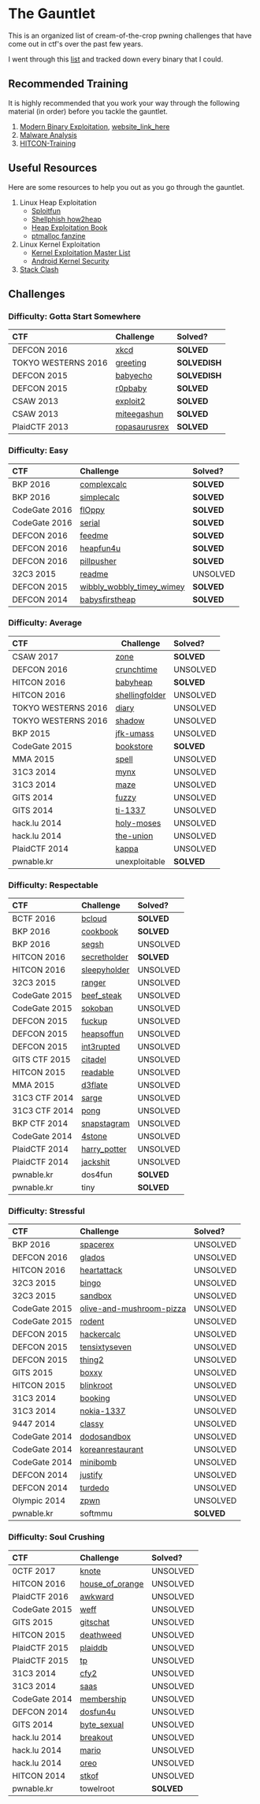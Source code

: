 # The Gauntlet

This is an organized list of cream-of-the-crop pwning challenges that have come out in ctf's over the past few years.

I went through this [list](https://pastebin.com/uyifxgPu) and tracked down every binary that I could.

## Recommended Training

It is highly recommended that you work your way through the following material (in order) before you tackle the gauntlet.

1. [Modern Binary Exploitation](https://github.com/RPISEC/MBE), [website_link_here](http://security.cs.rpi.edu/courses/binexp-spring2015/)
2. [Malware Analysis](https://github.com/RPISEC/Malware)
3. [HITCON-Training](https://github.com/scwuaptx/HITCON-Training)

## Useful Resources

Here are some resources to help you out as you go through the gauntlet.

1. Linux Heap Exploitation
    * [Sploitfun](https://sploitfun.wordpress.com/2015/02/10/understanding-glibc-malloc/)
    * [Shellphish how2heap](https://github.com/shellphish/how2heap)
    * [Heap Exploitation Book](https://heap-exploitation.dhavalkapil.com/)
    * [ptmalloc fanzine](http://tukan.farm/2016/07/26/ptmalloc-fanzine/)
2. Linux Kernel Exploitation
    * [Kernel Exploitation Master List](https://github.com/MrMugiwara/linux-kernel-exploitation)
    * [Android Kernel Security](https://github.com/ukanth/afwall/wiki/Kernel-security)
3. [Stack Clash](https://www.qualys.com/2017/06/19/stack-clash/stack-clash.txt)

## Challenges

### Difficulty: Gotta Start Somewhere

| CTF                   | Challenge                                                                                                 | Solved?       |
|:----------------------|:----------------------------------------------------------------------------------------------------------|:--------------|
| DEFCON 2016           | [xkcd](https://github.com/aidielse/pwning/tree/master/gotta_start_somewhere/xkcd)                         | __SOLVED__    |
| TOKYO WESTERNS 2016   | [greeting](https://github.com/aidielse/pwning/tree/master/gotta_start_somewhere/greeting)                 | __SOLVEDISH__ |
| DEFCON 2015           | [babyecho](https://github.com/aidielse/pwning/tree/master/gotta_start_somewhere/babyecho)                 | __SOLVEDISH__ |
| DEFCON 2015           | [r0pbaby](https://github.com/aidielse/pwning/tree/master/gotta_start_somewhere/r0pbaby)                   | __SOLVED__    |
| CSAW 2013             | [exploit2](https://github.com/aidielse/pwning/tree/master/gotta_start_somewhere/exploit2)                 | __SOLVED__    |
| CSAW 2013             | [miteegashun](https://github.com/aidielse/pwning/tree/master/gotta_start_somewhere/miteegashun)           | __SOLVED__    |
| PlaidCTF 2013         | [ropasaurusrex](https://github.com/aidielse/the_gauntlet/tree/master/gotta_start_somewhere/ropasaurusrex) | __SOLVED__    |


### Difficulty: Easy

| CTF                   | Challenge                                                                                                     | Solved?       |
|:----------------------|:--------------------------------------------------------------------------------------------------------------|:--------------|
| BKP 2016              | [complexcalc](https://github.com/aidielse/pwning/tree/master/easy/complexcalc)                                | __SOLVED__    |
| BKP 2016              | [simplecalc](https://github.com/aidielse/pwning/tree/master/easy/simplecalc)                                  | __SOLVED__    |
| CodeGate 2016         | [flOppy](https://github.com/aidielse/pwning/tree/master/easy/fl0ppy)                                          | __SOLVED__    |
| CodeGate 2016         | [serial](https://github.com/aidielse/pwning/tree/master/easy/serial)                                          | __SOLVED__    |
| DEFCON 2016           | [feedme](https://github.com/aidielse/pwning/tree/master/easy/feedme)                                          | __SOLVED__    |
| DEFCON 2016           | [heapfun4u](https://github.com/aidielse/pwning/tree/master/easy/heapfun4u)                                    | __SOLVED__    |
| DEFCON 2016           | [pillpusher](https://github.com/aidielse/pwning/tree/master/average/pillpusher)                               | __SOLVED__    |
| 32C3 2015             | [readme](https://github.com/aidielse/pwning/tree/master/easy/readme)                                          | UNSOLVED      |
| DEFCON 2015           | [wibbly\_wobbly\_timey\_wimey](https://github.com/aidielse/pwning/tree/master/easy/wibbly_wobbly_timey_wimey) | __SOLVED__    |
| DEFCON 2014           | [babysfirstheap](https://github.com/aidielse/pwning/tree/master/easy/babysfirstheap)                          | __SOLVED__    |

### Difficulty: Average

| CTF                   | Challenge                                                                                 | Solved?       |
|:----------------------|-------------------------------------------------------------------------------------------|:--------------|
| CSAW 2017             | [zone](https://github.com/aidielse/the_gauntlet/tree/master/gotta_start_somewhere/zone)   | __SOLVED__    |
| DEFCON 2016           | [crunchtime](https://github.com/aidielse/pwning/tree/master/average/crunchtime)           | UNSOLVED      |
| HITCON 2016           | [babyheap](https://github.com/aidielse/pwning/tree/master/average/babyheap)               | __SOLVED__    |
| HITCON  2016          | [shellingfolder](https://github.com/aidielse/pwning/tree/master/easy/shellingfolder)      | UNSOLVED      |
| TOKYO WESTERNS 2016   | [diary](https://github.com/aidielse/pwning/tree/master/average/diary)                     | UNSOLVED      |
| TOKYO WESTERNS 2016   | [shadow](https://github.com/aidielse/pwning/tree/master/average/shadow)                   | UNSOLVED      |
| BKP 2015              | [jfk-umass](https://github.com/aidielse/pwning/tree/master/average/jfk-umass)             | UNSOLVED      |
| CodeGate 2015         | [bookstore](https://github.com/aidielse/the_gauntlet/tree/master/average/bookstore)       | __SOLVED__    |
| MMA 2015              | [spell](https://github.com/aidielse/pwning/tree/master/average/spell)                     | UNSOLVED      |
| 31C3 2014             | [mynx](https://github.com/aidielse/pwning/tree/master/average/mynx)                       | UNSOLVED      |
| 31C3 2014             | [maze](https://github.com/aidielse/pwning/tree/master/average/maze)                       | UNSOLVED      |
| GITS 2014             | [fuzzy](https://github.com/aidielse/pwning/tree/master/average/fuzzy)                     | UNSOLVED      |
| GITS 2014             | [ti-1337](https://github.com/aidielse/pwning/tree/master/average/ti-1337)                 | UNSOLVED      |
| hack.lu 2014          | [holy-moses](https://github.com/aidielse/pwning/tree/master/average/holy-moses)           | UNSOLVED      |
| hack.lu 2014          | [the-union](https://github.com/aidielse/pwning/tree/master/average/the-union)             | UNSOLVED      |
| PlaidCTF 2014         | [kappa](https://github.com/aidielse/pwning/tree/master/average/kappa)                     | UNSOLVED      |
| pwnable.kr            | unexploitable                                                                             | __SOLVED__    |

### Difficulty: Respectable

| CTF           | Challenge                                                                                 | Solved?       |
|:--------------|:------------------------------------------------------------------------------------------|:--------------|
| BCTF 2016     | [bcloud](https://github.com/aidielse/the_gauntlet/tree/master/respectable/bcloud)         | __SOLVED__    |
| BKP 2016      | [cookbook](https://github.com/aidielse/pwning/tree/master/respectable/cookbook)           | __SOLVED__    |
| BKP 2016      | [segsh](https://github.com/aidielse/pwning/tree/master/respectable/segsh)                 | UNSOLVED      |
| HITCON 2016   | [secretholder](https://github.com/aidielse/pwning/tree/master/respectable/secretholder)   | __SOLVED__    |
| HITCON 2016   | [sleepyholder](https://github.com/aidielse/pwning/tree/master/respectable/sleepyholder)   | UNSOLVED      |
| 32C3 2015     | [ranger](https://github.com/aidielse/pwning/tree/master/respectable/ranger)               | UNSOLVED      |
| CodeGate 2015 | [beef\_steak](https://github.com/aidielse/pwning/tree/master/respectable/beef_steak)      | UNSOLVED      |
| CodeGate 2015 | [sokoban](https://github.com/aidielse/pwning/tree/master/respectable/sokoban)             | UNSOLVED      |
| DEFCON 2015   | [fuckup](https://github.com/aidielse/pwning/tree/master/respectable/fuckup)               | UNSOLVED      |
| DEFCON 2015   | [heapsoffun](https://github.com/aidielse/pwning/tree/master/respectable/heapsoffun)       | UNSOLVED      |
| DEFCON 2015   | [int3rupted](https://github.com/aidielse/pwning/tree/master/respectable/int3rupted)       | UNSOLVED      |
| GITS CTF 2015 | [citadel](https://github.com/aidielse/pwning/tree/master/respectable/citadel)             | UNSOLVED      |
| HITCON 2015   | [readable](https://github.com/aidielse/pwning/tree/master/respectable/readable)           | UNSOLVED      |
| MMA 2015      | [d3flate](https://github.com/aidielse/pwning/tree/master/respectable/d3flate)             | UNSOLVED      |
| 31C3 CTF 2014 | [sarge](https://github.com/aidielse/pwning/tree/master/respectable/sarge)                 | UNSOLVED      |
| 31C3 CTF 2014 | [pong](https://github.com/aidielse/pwning/tree/master/respectable/pong)                   | UNSOLVED      |
| BKP CTF 2014  | [snapstagram](https://github.com/aidielse/pwning/tree/master/respectable/snapstagram)     | UNSOLVED      |
| CodeGate 2014 | [4stone](https://github.com/aidielse/pwning/tree/master/respectable/4stone)               | UNSOLVED      |
| PlaidCTF 2014 | [harry\_potter](https://github.com/aidielse/pwning/tree/master/respectable/harry_potter)  | UNSOLVED      |
| PlaidCTF 2014 | [jackshit](https://github.com/aidielse/pwning/tree/master/respectable/jackshit)           | UNSOLVED      |
| pwnable.kr    | dos4fun                                                                                   | __SOLVED__    |
| pwnable.kr    | tiny                                                                                      | __SOLVED__    |

### Difficulty: Stressful

| CTF           | Challenge                                                                                                         | Solved?       |
|:--------------|:------------------------------------------------------------------------------------------------------------------|:--------------|
| BKP 2016      | [spacerex](https://github.com/aidielse/pwning/tree/master/stressful/spacerex)                                     | UNSOLVED      |
| DEFCON 2016   | [glados](https://github.com/aidielse/pwning/tree/master/stressful/glados)                                         | UNSOLVED      |
| HITCON 2016   | [heartattack](https://github.com/aidielse/pwning/tree/master/stressful/heartattack)                               | UNSOLVED      |
| 32C3 2015     | [bingo](https://github.com/aidielse/pwning/tree/master/stressful/bingo)                                           | UNSOLVED      |
| 32C3 2015     | [sandbox](https://github.com/aidielse/pwning/tree/master/stressful/sandbox)                                       | UNSOLVED      |
| CodeGate 2015 | [olive-and-mushroom-pizza](https://github.com/aidielse/pwning/tree/master/stressful/olive-and-mushroom-pizza)     | UNSOLVED      |
| CodeGate 2015 | [rodent](https://github.com/aidielse/pwning/tree/master/stressful/rodent)                                         | UNSOLVED      |
| DEFCON 2015   | [hackercalc](https://github.com/aidielse/pwning/tree/master/stressful/hackercalc)                                 | UNSOLVED      |
| DEFCON 2015   | [tensixtyseven](https://github.com/aidielse/pwning/tree/master/stressful/tensixtyseven)                           | UNSOLVED      |
| DEFCON 2015   | [thing2](https://github.com/aidielse/pwning/tree/master/stressful/thing2)                                         | UNSOLVED      |
| GITS 2015     | [boxxy](https://github.com/aidielse/pwning/tree/master/stressful/boxxy)                                           | UNSOLVED      |
| HITCON 2015   | [blinkroot](https://github.com/aidielse/pwning/tree/master/stressful/blinkroot)                                   | UNSOLVED      |
| 31C3 2014     | [booking](https://github.com/aidielse/pwning/tree/master/stressful/booking)                                       | UNSOLVED      |
| 31C3 2014     | [nokia-1337](https://github.com/aidielse/pwning/tree/master/stressful/nokia-1337)                                 | UNSOLVED      |
| 9447 2014     | [classy](https://github.com/aidielse/pwning/tree/master/stressful/classy)                                         | UNSOLVED      |
| CodeGate 2014 | [dodosandbox](https://github.com/aidielse/pwning/tree/master/stressful/dodosandbox)                               | UNSOLVED      |
| CodeGate 2014 | [koreanrestaurant](https://github.com/aidielse/pwning/tree/master/stressful/koreanrestaurant)                     | UNSOLVED      |
| CodeGate 2014 | [minibomb](https://github.com/aidielse/pwning/tree/master/stressful/minibomb)                                     | UNSOLVED      |
| DEFCON 2014   | [justify](https://github.com/aidielse/pwning/tree/master/stressful/justify)                                       | UNSOLVED      |
| DEFCON 2014   | [turdedo](https://github.com/aidielse/pwning/tree/master/stressful/turdedo)                                       | UNSOLVED      |
| Olympic 2014  | [zpwn](https://github.com/aidielse/pwning/tree/master/stressful/zpwn)                                             | UNSOLVED      |
| pwnable.kr    | softmmu                                                                                                           | __SOLVED__    |

### Difficulty: Soul Crushing

| CTF           | Challenge                                                                                         | Solved?       |
|:--------------|:--------------------------------------------------------------------------------------------------|:--------------|
| 0CTF 2017     | [knote](https://github.com/aidielse/pwning/tree/master/soul_crushing/knote)                       | UNSOLVED      |
| HITCON 2016   | [house\_of\_orange](https://github.com/aidielse/pwning/tree/master/soul_crushing/house_of_orange) | UNSOLVED      |
| PlaidCTF 2016 | [awkward](https://github.com/aidielse/pwning/tree/master/soul_crushing/awkward)                   | UNSOLVED      |
| CodeGate 2015 | [weff](https://github.com/aidielse/pwning/tree/master/soul_crushing/weff)                         | UNSOLVED      |
| GITS 2015     | [gitschat](https://github.com/aidielse/pwning/tree/master/soul_crushing/gitschat)                 | UNSOLVED      |
| HITCON 2015   | [deathweed](https://github.com/aidielse/pwning/tree/master/soul_crushing/deathweed)               | UNSOLVED      |
| PlaidCTF 2015 | [plaiddb](https://github.com/aidielse/pwning/tree/master/soul_crushing/plaiddb)                   | UNSOLVED      |
| PlaidCTF 2015 | [tp](https://github.com/aidielse/pwning/tree/master/soul_crushing/tp)                             | UNSOLVED      |
| 31C3 2014     | [cfy2](https://github.com/aidielse/pwning/tree/master/soul_crushing/cfy2)                         | UNSOLVED      |
| 31C3 2014     | [saas](https://github.com/aidielse/pwning/tree/master/soul_crushing/saas)                         | UNSOLVED      |
| CodeGate 2014 | [membership](https://github.com/aidielse/pwning/tree/master/soul_crushing/membership)             | UNSOLVED      |
| DEFCON 2014   | [dosfun4u](https://github.com/aidielse/pwning/tree/master/soul_crushing/dosfun4u)                 | UNSOLVED      |
| GITS 2014     | [byte\_sexual](https://github.com/aidielse/pwning/tree/master/soul_crushing/byte_sexual)          | UNSOLVED      |
| hack.lu 2014  | [breakout](https://github.com/aidielse/pwning/tree/master/soul_crushing/breakout)                 | UNSOLVED      |
| hack.lu 2014  | [mario](https://github.com/aidielse/pwning/tree/master/soul_crushing/mario)                       | UNSOLVED      |
| hack.lu 2014  | [oreo](https://github.com/aidielse/pwning/tree/master/soul_crushing/oreo)                         | UNSOLVED      |
| HITCON 2014   | [stkof](https://github.com/aidielse/pwning/tree/master/soul_crushing/stkof)                       | UNSOLVED      |
| pwnable.kr    | towelroot                                                                                         | __SOLVED__    |
